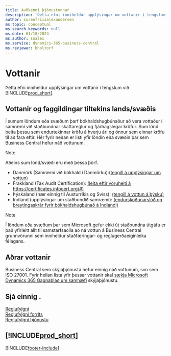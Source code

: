 ```yaml
---
title: Auðkenni þjónustunnar
description: 'Þetta efni inniheldur upplýsingar um vottanir í tengslum við Business Central, t.d. svæðisbundnar vottanir og faggildingar.'
author: sorenfriisalexandersen
ms.topic: conceptual
ms.search.keywords: null
ms.date: 01/18/2024
ms.author: soalex
ms.service: dynamics-365-business-central
ms.reviewer: bholtorf
---
```


# Vottanir

Þetta efni inniheldur upplýsingar um vottanir í tengslum við [!INCLUDE[prod_short](../includes/prod_short.md)].  

## Vottanir og faggildingar tiltekins lands/svæðis

Í sumum löndum eða svæðum þarf bókhaldshugbúnaður að vera vottaður í samræmi við staðbundnar skattareglur og fjárhagslegar kröfur. Sum lönd beita þessu sem endurtekinnar kröfu á hverju ári og önnur sem einnar kröfu til að fara eftir. Hér fyrir neðan er listi yfir löndin eða svæðin þar sem Business Central hefur náð vottunum.

> [!NOTE]
> Aðeins sum lönd/svæði eru með þessa þörf.

- Danmörk (Samræmi við bókhald í Danmörku):([tengill á upplýsingar um vottun)](../localfunctionality/denmark/compliance-denmark.md)
- Frakkland (Tax Audit Certification): [(leita eftir vöruheiti á https://certificates.infocert.org/#)](https://certificates.infocert.org/#)  
- Þýskaland (nær einnig til Austurríkis og Sviss): [(tengill á vottun á þýsku)](https://swb.bdo.de/certificate/MS_D365BC_PS_880_DE_2018)
- Indland (upplýsingar um staðbundið samræmi): [(endurskoðunarslóð og breytingaskrár fyrir bókhaldshugbúnað á Indlandi)](../localfunctionality/india/india-audit-trail-edit-logs-accounting-software.md)

> [!NOTE]  
> Í löndum eða svæðum þar sem Microsoft gefur ekki út staðbundna útgáfu er það yfirleitt allt til samstarfsaðila að ná vottun á Business Central grunnvörunni sem inniheldur staðfæringar- og reglugerðaeiginleika félagans.

## Aðrar vottanir

Business Central sem skýjaþjónusta hefur einnig náð vottunum, svo sem ISO 27001. Fyrir heilan lista yfir þessar vottanir skal [sækja Microsoft Dynamics 365 Gagnablað um samhæfi](https://aka.ms/d365-compliance-list) skýjaþjónustu.

## Sjá einnig .

[Reglufylgni](compliance-overview.md)  
[Reglufylgni forrits](compliance-application-compliance.md)  
[Reglufylgni þjónustu](compliance-service-compliance.md)  

## [!INCLUDE[prod_short](../includes/free_trial_md.md)]  


[!INCLUDE[footer-include](../includes/footer-banner.md)]
